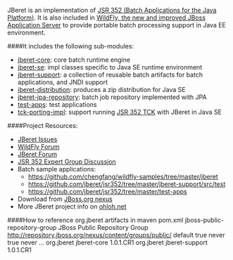 JBeret is an implementation of [JSR 352 (Batch Applications for the Java Platform)](https://java.net/projects/jbatch). It is also included in [WildFly, the new and improved JBoss Application Server](http://wildfly.org/) to provide portable batch processing support in Java EE environment. 

####It includes the following sub-modules:
* [jberet-core](https://github.com/jberet/jsr352/tree/master/jberet-core): core batch runtime engine
* [jberet-se](https://github.com/jberet/jsr352/tree/master/jberet-se): impl classes specific to Java SE runtime environment
* [jberet-support](https://github.com/jberet/jsr352/tree/master/jberet-support): a collection of reusable batch artifacts for batch applications, and JNDI support
* [jberet-distribution](https://github.com/jberet/jsr352/tree/master/jberet-distribution): produces a zip distribution for Java SE
* [jberet-jpa-repository](https://github.com/jberet/jsr352/tree/master/jberet-jpa-repository): batch job repository implemented with JPA
* [test-apps](https://github.com/jberet/jsr352/tree/master/test-apps): test applications
* [tck-porting-impl](https://github.com/jberet/jsr352/tree/master/test-apps): support running [JSR 352 TCK](https://java.net/projects/jbatch/downloads) with JBeret in Java SE

####Project Resources:
* [JBeret Issues](https://issues.jboss.org/browse/JBERET-55?jql=project%20%3D%20JBERET)
* [WildFly Forum](https://community.jboss.org/en/wildfly?view=discussions)
* [JBeret Forum](https://community.jboss.org/en/jberet/)
* [JSR 352 Expert Group Discussion](https://java.net/projects/jbatch/lists/public/archive)
* Batch sample applications:
  - <https://github.com/chengfang/wildfly-samples/tree/master/jberet>
  - <https://github.com/jberet/jsr352/tree/master/jberet-support/src/test>
  - <https://github.com/jberet/jsr352/tree/master/test-apps>
* Download from [JBoss.org nexus](https://repository.jboss.org/nexus/index.html#nexus-search;quick~jberet)
* More JBeret project info on [ohloh.net](https://www.ohloh.net/p/jberet)

####How to reference org.jberet artifacts in maven pom.xml
    <repositories>
        <repository>
            <id>jboss-public-repository-group</id>
            <name>JBoss Public Repository Group</name>
            <url>http://repository.jboss.org/nexus/content/groups/public/</url>
            <layout>default</layout>
            <releases>
                <enabled>true</enabled>
                <updatePolicy>never</updatePolicy>
            </releases>
            <snapshots>
                <enabled>true</enabled>
                <updatePolicy>never</updatePolicy>
            </snapshots>
        </repository>
    </repositories>
    ...
    <dependencies>
        <dependency>
            <groupId>org.jberet</groupId>
            <artifactId>jberet-core</artifactId>
            <version>1.0.1.CR1</version> <!-- replace it with the desired version -->
        </dependency>
        <dependency>
            <groupId>org.jberet</groupId>
            <artifactId>jberet-support</artifactId>
            <version>1.0.1.CR1</version> <!-- replace it with the desired version -->
        </dependency>
